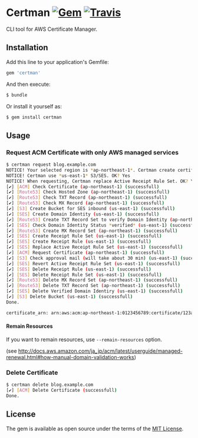 # Certman [![Gem](https://img.shields.io/gem/v/certman.svg)](https://rubygems.org/gems/certman) [![Travis](https://img.shields.io/travis/k1LoW/certman.svg)](https://travis-ci.org/k1LoW/certman)

CLI tool for AWS Certificate Manager.

## Installation

Add this line to your application's Gemfile:

```ruby
gem 'certman'
```

And then execute:

```sh
$ bundle
```

Or install it yourself as:

```sh
$ gem install certman
```

## Usage

### Request ACM Certificate with only AWS managed services

```sh
$ certman request blog.example.com
NOTICE! Your selected region is *ap-northeast-1*. Certman create certificate on *ap-northeast-1*. OK? Yes
NOTICE! Certman use *us-east-1* S3/SES. OK? Yes
NOTICE! When requesting, Certman replace Active Receipt Rule Set. OK? Yes
[✔] [ACM] Check Certificate (ap-northeast-1) (successfull)
[✔] [Route53] Check Hosted Zone (ap-northeast-1) (successfull)
[✔] [Route53] Check TXT Record (ap-northeast-1) (successfull)
[✔] [Route53] Check MX Record (ap-northeast-1) (successfull)
[✔] [S3] Create Bucket for SES inbound (us-east-1) (successfull)
[✔] [SES] Create Domain Identity (us-east-1) (successfull)
[✔] [Route53] Create TXT Record Set to verify Domain Identity (ap-northeast-1) (successfull)
[✔] [SES] Check Domain Identity Status *verified* (us-east-1) (successfull)
[✔] [Route53] Create MX Record Set (ap-northeast-1) (successfull)
[✔] [SES] Create Receipt Rule Set (us-east-1) (successfull)
[✔] [SES] Create Receipt Rule (us-east-1) (successfull)
[✔] [SES] Replace Active Receipt Rule Set (us-east-1) (successfull)
[✔] [ACM] Request Certificate (ap-northeast-1) (successfull)
[✔] [S3] Check approval mail (will take about 30 min) (us-east-1) (successfull)
[✔] [SES] Revert Active Receipt Rule Set (us-east-1) (successfull)
[✔] [SES] Delete Receipt Rule (us-east-1) (successfull)
[✔] [SES] Delete Receipt Rule Set (us-east-1) (successfull)
[✔] [Route53] Delete MX Record Set (ap-northeast-1) (successfull)
[✔] [Route53] Delete TXT Record Set (ap-northeast-1) (successfull)
[✔] [SES] Delete Verified Domain Identiry (us-east-1) (successfull)
[✔] [S3] Delete Bucket (us-east-1) (successfull)
Done.

certificate_arn: arn:aws:acm:ap-northeast-1:0123456789:certificate/123abcd4-5e67-8f90-123a-4567bc89d01

```

#### Remain Resources

If you want to remain resources, use `--remain-resources` option.

(see http://docs.aws.amazon.com/ja_jp/acm/latest/userguide/managed-renewal.html#how-manual-domain-validation-works)

### Delete Certificate

```sh
$ certman delete blog.example.com
[✔] [ACM] Delete Certificate (successfull)
Done.

```

## License

The gem is available as open source under the terms of the [MIT License](http://opensource.org/licenses/MIT).

